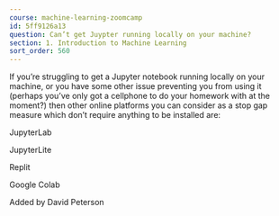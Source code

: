 ```yaml
---
course: machine-learning-zoomcamp
id: 5ff9126a13
question: Can’t get Juypter running locally on your machine?
section: 1. Introduction to Machine Learning
sort_order: 560
---
```


If you’re struggling to get a Jupyter notebook running locally on your machine, or you have some other issue preventing you from using it (perhaps you’ve only got a cellphone to do your homework with at the moment?) then other online platforms you can consider as a stop gap measure which don’t require anything to be installed are:

JupyterLab

JupyterLite

Replit

Google Colab

Added by David Peterson

